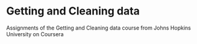 Getting and Cleaning data
==============================

Assignments of the Getting and Cleaning data course from Johns Hopkins University on Coursera
